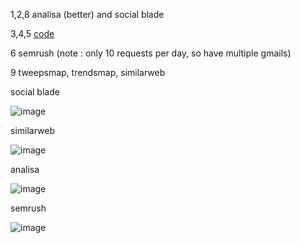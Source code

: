 
1,2,8 analisa (better) and social blade

3,4,5 [code](https://github.com/ArtaXerxess/Social-Media-Analytics-Lab/tree/main/SMA%20LAB%203)

6 semrush (note : only 10 requests per day, so have multiple gmails)

9 tweepsmap, trendsmap, similarweb


social blade

![image](https://user-images.githubusercontent.com/74452252/233890105-977db9ab-501e-4ac6-9507-284d1e7b8d9b.png)

similarweb

![image](https://user-images.githubusercontent.com/74452252/233890411-3ebd99ea-68d1-4a4a-9156-ac12db498f1f.png)


analisa

![image](https://user-images.githubusercontent.com/74452252/233891473-c635cc95-2d93-4004-92da-18a6ac34fe0b.png)



semrush

![image](https://user-images.githubusercontent.com/74452252/233892945-92daa2d9-a13e-44c2-971d-8f869a68d086.png)
